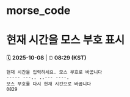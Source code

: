 # morse_code
# 현재 시간을 모스 부호 표시
<!-- MORSE_TIME_START -->
🗓️ **2025-10-08** | ⏰ **08:29 (KST)**

```
현재 시간을 입력하세요. 모스 부호로 바꿉니다
----- ---.. ..--- ----.
모스 부호를 다시 현재 시간으로 바꿉니다
0829
```
<!-- MORSE_TIME_END -->
